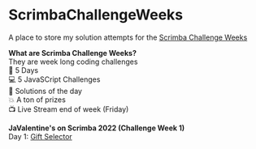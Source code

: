 # ScrimbaChallengeWeeks

A place to store my solution attempts for the [Scrimba Challenge Weeks](https://scrimba.com/learn/codeweeks)

**What are Scrimba Challenge Weeks?**   
They are week long coding challenges   
  📆 5 Days   
  💻 5 JavaSCript Challenges   
  🌟 Solutions of the day   
  💥 A ton of prizes   
  📺 Live Stream end of week (Friday)   

**JaValentine's on Scrimba 2022 (Challenge Week 1)**   
Day 1: [Gift Selector](https://thebimsider.github.io/ScrimbaChallengeWeeks/W1-Day1/)   

